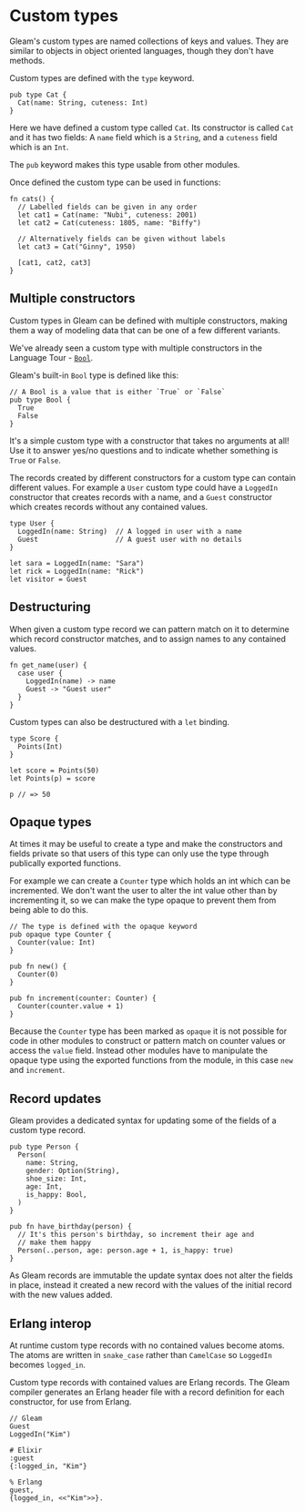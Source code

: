 # Custom types

Gleam's custom types are named collections of keys and values. They are
similar to objects in object oriented languages, though they don't have
methods.

Custom types are defined with the `type` keyword.

```gleam
pub type Cat {
  Cat(name: String, cuteness: Int)
}
```

Here we have defined a custom type called `Cat`. Its constructor is called
`Cat` and it has two fields: A `name` field which is a `String`, and a
`cuteness` field which is an `Int`.

The `pub` keyword makes this type usable from other modules.

Once defined the custom type can be used in functions:

```gleam
fn cats() {
  // Labelled fields can be given in any order
  let cat1 = Cat(name: "Nubi", cuteness: 2001)
  let cat2 = Cat(cuteness: 1805, name: "Biffy")

  // Alternatively fields can be given without labels
  let cat3 = Cat("Ginny", 1950)

  [cat1, cat2, cat3]
}
```


## Multiple constructors

Custom types in Gleam can be defined with multiple constructors, making them a
way of modeling data that can be one of a few different variants.

We've already seen a custom type with multiple constructors in the Language
Tour - [`Bool`](./bools.md).

Gleam's built-in `Bool` type is defined like this:

```gleam
// A Bool is a value that is either `True` or `False`
pub type Bool {
  True
  False
}
```

It's a simple custom type with a constructor that takes no arguments at all!
Use it to answer yes/no questions and to indicate whether something is `True`
or `False`.

The records created by different constructors for a custom type can contain
different values. For example a `User` custom type could have a `LoggedIn`
constructor that creates records with a name, and a `Guest` constructor which
creates records without any contained values.

```gleam
type User {
  LoggedIn(name: String)  // A logged in user with a name
  Guest                   // A guest user with no details
}
```
```gleam
let sara = LoggedIn(name: "Sara")
let rick = LoggedIn(name: "Rick")
let visitor = Guest
```


## Destructuring

When given a custom type record we can pattern match on it to determine which
record constructor matches, and to assign names to any contained values.

```gleam
fn get_name(user) {
  case user {
    LoggedIn(name) -> name
    Guest -> "Guest user"
  }
}
```

Custom types can also be destructured with a `let` binding.

```gleam
type Score {
  Points(Int)
}
```
```gleam
let score = Points(50)
let Points(p) = score

p // => 50
```


## Opaque types

At times it may be useful to create a type and make the constructors and
fields private so that users of this type can only use the type through
publically exported functions.

For example we can create a `Counter` type which holds an int which can be
incremented. We don't want the user to alter the int value other than by
incrementing it, so we can make the type opaque to prevent them from being
able to do this.

```gleam
// The type is defined with the opaque keyword
pub opaque type Counter {
  Counter(value: Int)
}

pub fn new() {
  Counter(0)
}

pub fn increment(counter: Counter) {
  Counter(counter.value + 1)
}
```

Because the `Counter` type has been marked as `opaque` it is not possible for
code in other modules to construct or pattern match on counter values or
access the `value` field. Instead other modules have to manipulate the opaque
type using the exported functions from the module, in this case `new` and
`increment`.


## Record updates

Gleam provides a dedicated syntax for updating some of the fields of a custom
type record.

```gleam
pub type Person {
  Person(
    name: String,
    gender: Option(String),
    shoe_size: Int,
    age: Int,
    is_happy: Bool,
  )
}

pub fn have_birthday(person) {
  // It's this person's birthday, so increment their age and
  // make them happy
  Person(..person, age: person.age + 1, is_happy: true)
}
```

As Gleam records are immutable the update syntax does not alter the fields in
place, instead it created a new record with the values of the initial record
with the new values added.


## Erlang interop

At runtime custom type records with no contained values become atoms. The
atoms are written in `snake_case` rather than `CamelCase` so `LoggedIn`
becomes `logged_in`.

Custom type records with contained values are Erlang records. The Gleam
compiler generates an Erlang header file with a record definition for each
constructor, for use from Erlang.

```gleam
// Gleam
Guest
LoggedIn("Kim")
```
```
# Elixir
:guest
{:logged_in, "Kim"}
```
```
% Erlang
guest,
{logged_in, <<"Kim">>}.
```
